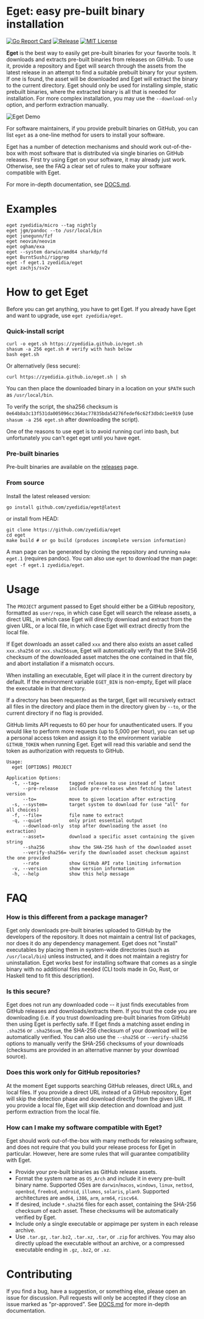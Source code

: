 # Eget: easy pre-built binary installation

[![Go Report Card](https://goreportcard.com/badge/github.com/zyedidia/eget)](https://goreportcard.com/report/github.com/zyedidia/eget)
[![Release](https://img.shields.io/github/release/zyedidia/eget.svg?label=Release)](https://github.com/zyedidia/eget/releases)
[![MIT License](https://img.shields.io/badge/license-MIT-blue.svg)](https://github.com/zyedidia/eget/blob/master/LICENSE)

**Eget** is the best way to easily get pre-built binaries for your favorite
tools. It downloads and extracts pre-built binaries from releases on GitHub. To
use it, provide a repository and Eget will search through the assets from the
latest release in an attempt to find a suitable prebuilt binary for your
system. If one is found, the asset will be downloaded and Eget will extract the
binary to the current directory. Eget should only be used for installing
simple, static prebuilt binaries, where the extracted binary is all that is
needed for installation. For more complex installation, you may use the
`--download-only` option, and perform extraction manually.

![Eget Demo](https://github.com/zyedidia/blobs/blob/master/eget-demo.gif)

For software maintainers, if you provide prebuilt binaries on GitHub, you can
list `eget` as a one-line method for users to install your software.

Eget has a number of detection mechanisms and should work out-of-the-box with
most software that is distributed via single binaries on GitHub releases. First
try using Eget on your software, it may already just work. Otherwise, see the
FAQ a clear set of rules to make your software compatible with Eget.

For more in-depth documentation, see [DOCS.md](DOCS.md).

# Examples

```
eget zyedidia/micro --tag nightly
eget jgm/pandoc --to /usr/local/bin
eget junegunn/fzf
eget neovim/neovim
eget ogham/exa
eget --system darwin/amd64 sharkdp/fd
eget BurntSushi/ripgrep
eget -f eget.1 zyedidia/eget
eget zachjs/sv2v
```

# How to get Eget

Before you can get anything, you have to get Eget. If you already have Eget and want to upgrade, use `eget zyedidia/eget`.

### Quick-install script

```
curl -o eget.sh https://zyedidia.github.io/eget.sh
shasum -a 256 eget.sh # verify with hash below
bash eget.sh
```

Or alternatively (less secure):

```
curl https://zyedidia.github.io/eget.sh | sh
```

You can then place the downloaded binary in a location on your `$PATH` such as `/usr/local/bin`.

To verify the script, the sha256 checksum is `0e64b8a3c13f531da005096cc364ac77835bda54276fedef6c62f3dbdc1ee919` (use `shasum -a 256 eget.sh` after downloading the script).

One of the reasons to use eget is to avoid running curl into bash, but unfortunately you can't eget eget until you have eget.

### Pre-built binaries

Pre-built binaries are available on the [releases](https://github.com/zyedidia/eget/releases) page.

### From source

Install the latest released version:

```
go install github.com/zyedidia/eget@latest
```

or install from HEAD:

```
git clone https://github.com/zyedidia/eget
cd eget
make build # or go build (produces incomplete version information)
```

A man page can be generated by cloning the repository and running `make eget.1`
(requires pandoc). You can also use `eget` to download the man page: `eget -f eget.1 zyedidia/eget`.

# Usage

The `PROJECT` argument passed to Eget should either be a GitHub repository,
formatted as `user/repo`, in which case Eget will search the release assets, a
direct URL, in which case Eget will directly download and extract from the
given URL, or a local file, in which case Eget will extract directly from the
local file.

If Eget downloads an asset called `xxx` and there also exists an asset called
`xxx.sha256` or `xxx.sha256sum`, Eget will automatically verify that the
SHA-256 checksum of the downloaded asset matches the one contained in that
file, and abort installation if a mismatch occurs.

When installing an executable, Eget will place it in the current directory by
default. If the environment variable `EGET_BIN` is non-empty, Eget will
place the executable in that directory.

If a directory has been requested as the target, Eget will recursively extract
all files in the directory and place them in the directory given by `--to`, or
the current directory if no flag is provided.

GitHub limits API requests to 60 per hour for unauthenticated users. If you
would like to perform more requests (up to 5,000 per hour), you can set up a
personal access token and assign it to the environment variable `GITHUB_TOKEN`
when running Eget. Eget will read this variable and send the token as
authorization with requests to GitHub.

```
Usage:
  eget [OPTIONS] PROJECT

Application Options:
  -t, --tag=           tagged release to use instead of latest
      --pre-release    include pre-releases when fetching the latest version
      --to=            move to given location after extracting
  -s, --system=        target system to download for (use "all" for all choices)
  -f, --file=          file name to extract
  -q, --quiet          only print essential output
      --download-only  stop after downloading the asset (no extraction)
      --asset=         download a specific asset containing the given string
      --sha256         show the SHA-256 hash of the downloaded asset
      --verify-sha256= verify the downloaded asset checksum against the one provided
      --rate           show GitHub API rate limiting information
  -v, --version        show version information
  -h, --help           show this help message
```

# FAQ

### How is this different from a package manager?

Eget only downloads pre-built binaries uploaded to GitHub by the developers of
the repository. It does not maintain a central list of packages, nor does it do
any dependency management. Eget does not "install" executables by placing them
in system-wide directories (such as `/usr/local/bin`) unless instructed, and it
does not maintain a registry for uninstallation. Eget works best for installing
software that comes as a single binary with no additional files needed (CLI
tools made in Go, Rust, or Haskell tend to fit this description).

### Is this secure?

Eget does not run any downloaded code -- it just finds executables from GitHub
releases and downloads/extracts them. If you trust the code you are downloading
(i.e. if you trust downloading pre-built binaries from GitHub) then using Eget
is perfectly safe. If Eget finds a matching asset ending in `.sha256` or
`.sha256sum`, the SHA-256 checksum of your download will be automatically
verified. You can also use the `--sha256` or `--verify-sha256` options to
manually verify the SHA-256 checksums of your downloads (checksums are provided
in an alternative manner by your download source).

### Does this work only for GitHub repositories?

At the moment Eget supports searching GitHub releases, direct URLs, and local
files. If you provide a direct URL instead of a GitHub repository, Eget will
skip the detection phase and download directly from the given URL. If you
provide a local file, Eget will skip detection and download and just perform
extraction from the local file.

### How can I make my software compatible with Eget?

Eget should work out-of-the-box with many methods for releasing software, and
does not require that you build your release process for Eget in particular.
However, here are some rules that will guarantee compatibility with Eget.

* Provide your pre-built binaries as GitHub release assets.
* Format the system name as `OS_Arch` and include it in every pre-built binary
  name. Supported OSes are `darwin`/`macos`, `windows`, `linux`, `netbsd`,
  `openbsd`, `freebsd`, `android`, `illumos`, `solaris`, `plan9`. Supported
  architectures are `amd64`, `i386`, `arm`, `arm64`, `riscv64`.
* If desired, include `*.sha256` files for each asset, containing the SHA-256
  checksum of each asset. These checksums will be automatically verified by
  Eget.
* Include only a single executable or appimage per system in each release archive.
* Use `.tar.gz`, `.tar.bz2`, `.tar.xz`, `.tar`, or `.zip` for archives. You may
  also directly upload the executable without an archive, or a compressed
  executable ending in `.gz`, `.bz2`, or `.xz`.

# Contributing

If you find a bug, have a suggestion, or something else, please open an issue
for discussion. Pull requests will only be accepted if they close an issue
marked as "pr-approved". See [DOCS.md](DOCS.md) for more in-depth
documentation.

